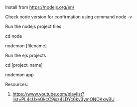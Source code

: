 Install from https://nodejs.org/en/

Check node version for confirmation using command node -v

Run the nodejs project files

cd node

nodemon [filename]

Run the ejs projects

cd [project_name]

nodemon app

Resources:

1. https://www.youtube.com/playlist?list=PL4cUxeGkcC9jsz4LDYc6kv3ymONOKxwBU
